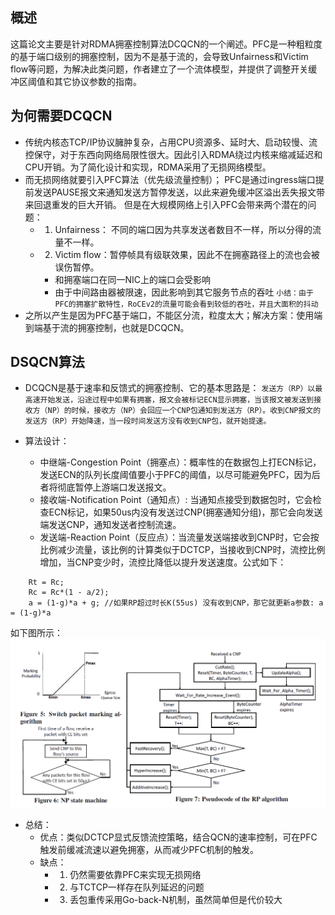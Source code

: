 ## 概述
这篇论文主要是针对RDMA拥塞控制算法DCQCN的一个阐述。PFC是一种粗粒度的基于端口级别的拥塞控制，因为不是基于流的，会导致Unfairness和Victim flow等问题，为解决此类问题，作者建立了一个流体模型，并提供了调整开关缓冲区阈值和其它协议参数的指南。

## 为何需要DCQCN
- 传统内核态TCP/IP协议臃肿复杂，占用CPU资源多、延时大、启动较慢、流控保守，对于东西向网络局限性很大。因此引入RDMA绕过内核来缩减延迟和CPU开销。为了简化设计和实现，RDMA采用了无损网络模型。 
- 而无损网络就要引入PFC算法（优先级流量控制）； PFC是通过ingress端口提前发送PAUSE报文来通知发送方暂停发送，以此来避免缓冲区溢出丢失报文带来回退重发的巨大开销。 但是在大规模网络上引入PFC会带来两个潜在的问题：
  - 1. Unfairness： 不同的端口因为共享发送者数目不一样，所以分得的流量不一样。
  - 2. Victim flow：暂停帧具有级联效果，因此不在拥塞路径上的流也会被误伤暂停。 
    - 和拥塞端口在同一NIC上的端口会受影响
    - 由于中间路由器被限速，因此影响到其它服务节点的吞吐
 `小结：由于PFC的拥塞扩散特性，RoCEv2的流量可能会看到较低的吞吐，并且大面积的抖动`
- 之所以产生是因为PFC基于端口，不能区分流，粒度太大；解决方案：使用端到端基于流的拥塞控制，也就是DCQCN。

## DSQCN算法
- DCQCN是基于速率和反馈式的拥塞控制、它的基本思路是：
`发送方（RP）以最高速开始发送，沿途过程中如果有拥塞，报文会被标记ECN显示拥塞，当该报文被发送到接收方（NP）的时候，接收方（NP）会回应一个CNP包通知到发送方（RP）。收到CNP报文的发送方（RP）开始降速，当一段时间发送方没有收到CNP包，就开始提速。`

- 算法设计：
  - 中继端-Congestion Point（拥塞点）：概率性的在数据包上打ECN标记，发送ECN的队列长度阈值要小于PFC的阈值，以尽可能避免PFC，因为后者将彻底暂停上游端口发送报文。
  - 接收端-Notification Point（通知点）: 当通知点接受到数据包时，它会检查ECN标记，如果50us内没有发送过CNP(拥塞通知分组)，那它会向发送端发送CNP，通知发送者控制流速。
  - 发送端-Reaction Point（反应点）：当流量发送端接收到CNP时，它会按比例减少流量，该比例的计算类似于DCTCP，当接收到CNP时，流控比例增加，当CNP变少时，流控比降低以提升发送速度。公式如下：
```
    Rt = Rc;
    Rc = Rc*(1 - a/2);
    a = (1-g)*a + g; //如果RP超过时长K(55us) 没有收到CNP，那它就更新a参数: a = (1-g)*a
```
如下图所示：  
<img src="../img/DCQCN_figure_567.png" width="760px" />
- 总结：
  - 优点：类似DCTCP显式反馈流控策略，结合QCN的速率控制，可在PFC触发前缓减流速以避免拥塞，从而减少PFC机制的触发。
  - 缺点：
    - 1. 仍然需要依靠PFC来实现无损网络
    - 2. 与TCTCP一样存在队列延迟的问题
    - 3. 丢包重传采用Go-back-N机制，虽然简单但是代价较大
